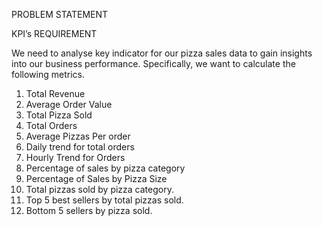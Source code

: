 PROBLEM STATEMENT

KPI’s REQUIREMENT

We need to analyse key indicator for our pizza sales data to gain insights into our business performance. Specifically, we want to calculate the following metrics.
1.	Total Revenue
2.	Average Order Value
3.	Total Pizza Sold
4.	Total Orders
5.	Average Pizzas Per order
6.	Daily trend for total orders
7.	Hourly Trend for Orders
8.	Percentage of sales by pizza category
9.	Percentage of Sales by Pizza Size
10.	Total pizzas sold by pizza category.
11.	Top 5 best sellers by total pizzas sold.
12.	Bottom 5 sellers by pizza sold. 
